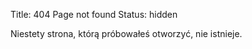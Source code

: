 Title: 404 Page not found
Status: hidden

Niestety strona, którą próbowałeś otworzyć, nie istnieje.
